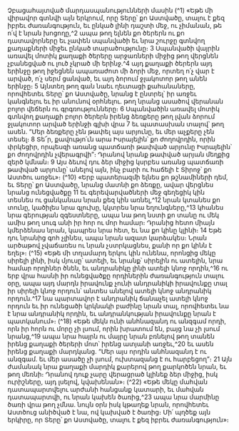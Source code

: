 
Չբացահայտված մարդասպանությունների մասին
(^1) «Եթե մի վիրավոր գտնվի այն երկրում, որը Տերը՝ քո Աստվածը, տալու է քեզ իբրեւ ժառանգություն, եւ ընկած լինի
դաշտի մեջ, ու չիմանան, թե ո՛վ է նրան խոցողը,^2 ապա թող ելնեն քո ծերերն ու քո դատավորները եւ չափեն սպանվածի
եւ նրա շուրջը գտնվող քաղաքների միջեւ ընկած տարածությունը։ 3 Սպանվածի վայրին առավել մոտիկ քաղաքի ծերերը
արջառների միջից թող վերցնեն չբանեցված ու լուծ չկրած մի երինջ.^4 այդ քաղաքի ծերերն այդ երինջը թող իջեցնեն
ապառաժոտ մի ձորի մեջ, որտեղ ո՛չ վար է արված, ո՛չ սերմ ցանված, եւ այդ ձորում ջլակոտոր թող անեն երինջը։ 5 Այնտեղ
թող գան նաեւ ղեւտացի քահանաները, որովհետեւ Տերը՝ քո Աստվածը, նրանց է ընտրել՝ իր առջեւ կանգնելու եւ իր
անունով օրհնելու. թող նրանց ասածով վերանան բոլոր վեճերն ու գրգռությունները։ 6 Սպանվածին առավել մոտիկ
գտնվող քաղաքի բոլոր ծերերն իրենց ձեռքերը թող լվան ձորում ջլակոտոր արված երինջի գլխի վրա 7 եւ պատասխան
տալով՝ թող ասեն. “Մեր ձեռքերը չեն թափել այս արյունը, եւ մեր աչքերը չեն տեսել։ 8 Տե՜ր, քավությո՛ւն արա Իսրայելին՝
քո ժողովրդին, որին փրկեցիր, որպեսզի առանց պատճառի թափված արյունը Իսրայելին՝ քո ժողովրդին չվերագրվի”։
Դրանով նրանք թափված արյան մեղքից զերծ կմնան։ 9 Այս ձեւով դու ձեր միջից կսրբես առանց պատճառի թափված
արյունը՝ անելով այն, ինչ բարի ու հաճելի է Տիրոջ՝ քո Աստծու առջեւ»։
(^10) «Երբ պատերազմի ելնես քո թշնամիների դեմ, եւ Տերը՝ քո Աստվածը, նրանց մատնի քո ձեռքը, ավար վերցնես
նրանց ունեցվածքը 11 եւ գերեվարվածների մեջ գեղեցիկ կին տեսնես ու ցանկանաս նրան քեզ կին առնել,^12 նրան կտանես
քո տունը, կածիլես նրա գլուխը, կկտրես նրա եղունգները,^13 կհանես նրա գերության զգեստները, ապա նա թող նստի
քո տանը ու մեկ ամիս թող սուգ անի իր հոր ու մոր համար։ Դրանից հետո միայն կմերձենաս նրան, կապրես նրա հետ,
եւ նա քո կինը կլինի։ 14 Եթե դու նրանից գոհ չլինես, ապա նրան ազատ կարձակես։ Նրան արծաթով չվաճառես ու նրան
չստրկացնես, քանի որ քո կինն է եղել»։
(^15) «Եթե մի տղամարդ երկու կին ունենա, որոնցից մեկը սիրելի լինի, իսկ մյուսը՝ ատելի, եւ նրանք՝ սիրելին ու ատելին,
նրա համար որդիներ ծնեն, եւ անդրանիկը լինի ատելի կնոջ որդին,^16 ու երբ վրա հասնի իր ունեցվածքը որդիներին
ժառանգություն տալու օրը, ապա այդ մարդն իրավունք չունի անդրանիկի իրավունքը տալ իր սիրելի կնոջ որդուն՝
անտես անելով ատելի կնոջ անդրանիկ որդուն.^17 նա պարտավոր է անդրանիկ ճանաչել ատելի կնոջ որդուն եւ իր
ունեցածի կրկնակի բաժինը նրան տալ, որովհետեւ նա է նրա անդրանիկ որդին, եւ անդրանկության իրավունքը նրան է
պատկանում»։
(^18) «Եթե մեկն ունի անհնազանդ ու անզգամ որդի, որն իր հորն ու մորը չի լսում, որին խրատում են, բայց նա չի լսում
նրանց,^19 ապա նրա հայրն ու մայրը նրան բռնելով թող տանեն իրենց քաղաքի ծերերի մոտ՝ իրենց ատյանի առջեւ,^20 եւ
ասեն իրենց քաղաքի մարդկանց. “Մեր այս որդին անհնազանդ է ու անզգամ. եւ մեր ասածը չի լսում, ուխտազանց է ու
հարբեցող”։ 21 Այն ժամանակ նրա քաղաքի մարդիկ քարերով թող քարկոծեն նրան, եւ թող մեռնի։ Դրանով դուք չարը
վերացրած կլինեք ձեր միջից, իսկ ուրիշները, այդ լսելով, կվախենան»։
(^22) «Եթե մեկը մահվան դատապարտվելու արժանի հանցանք կատարի, եւ մահվան դատապարտվի, ու նրան կախեն
ծառից,^23 ապա նրա մարմինը ծառի վրա թող չմնա. նույն օրն իսկ կթաղեք նրան, որովհետեւ Աստծուց անիծված է նա,
ով կախված է ծառից։ Մի՛ պղծեք այն երկիրը, որ Տերը՝ քո Աստվածը, տալու է քեզ իբրեւ ժառանգություն»։
